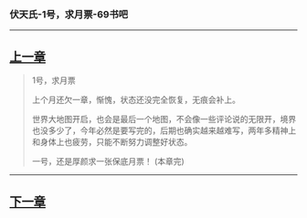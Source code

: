 ### 伏天氏-1号，求月票-69书吧

--------
[上一章](./e8cf40364692961554ff7f9534abc2ac.md)
--------


>
>
>
>1号，求月票
>
>上个月还欠一章，惭愧，状态还没完全恢复，无痕会补上。
>
>世界大地图开启，也会是最后一个地图，不会像一些评论说的无限开，境界也没多少了，今年必然是要写完的，后期也确实越来越难写，两年多精神上和身体上也疲劳，只能不断努力调整好状态。
>
>一号，还是厚颜求一张保底月票！
>(本章完)
>
>

--------
[下一章](./03ebeb09284796058cda18a0d4df2be4.md)
--------
